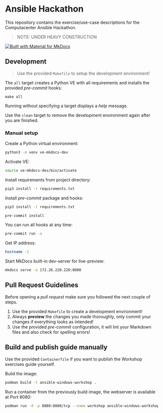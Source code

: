 # Ansible Hackathon

This repository contains the exercise/use-case descriptions for the Computacenter Ansible Hackathon.  

> NOTE: UNDER HEAVY CONSTRUCTION

[![Built with Material for MkDocs](https://img.shields.io/badge/Material_for_MkDocs-526CFE?logo=MaterialForMkDocs&logoColor=white)](https://squidfunk.github.io/mkdocs-material/)

## Development

> Use the provided `Makefile` to setup the development environment!

The `all` target creates a Python VE with all requirements and installs the provided *pre-commit* hooks:

```console
make all
```

Running without specifying a target displays a *help* message.

Use the `clean` target to remove the development environment again after you are finished.

### Manual setup

Create a Python virtual environment:

```bash
python3 -m venv ve-mkdocs-dev
```

Activate VE:

```bash
source ve-mkdocs-dev/bin/activate
```

Install requirements from project directory:

```bash
pip3 install -r requirements.txt
```

Install *pre-commit* package and hooks:

```bash
pip3 install -r requirements.txt
```

```bash
pre-commit install
```

You can run all hooks at any time:

```bash
pre-commit run -a
```

Get IP address:

```bash
hostname -I
```

Start MkDocs built-in dev-server for live-preview:

```bash
mkdocs serve -a 172.26.220.226:8080
```

## Pull Request Guidelines

Before opening a *pull request* make sure you followed the next couple of steps.

1. Use the provided `Makefile` to create a development environment!
2. Always **preview** the changes you made thoroughly, only commit your changes if everything looks as intended!
3. Use the provided *pre-commit* configuration, it will lint your Markdown files and also check for spelling errors!

## Build and publish guide manually

Use the provided `Containerfile` if you want to publish the Workshop exercises guide yourself.

Build the image:

```bash
podman build -t ansible-windows-workshop .
```

Run a container from the previously build image, the webserver is available at Port 8080:

```bash
podman run -d -p 8080:8080/tcp --name workshop ansible-windows-workshop
```
